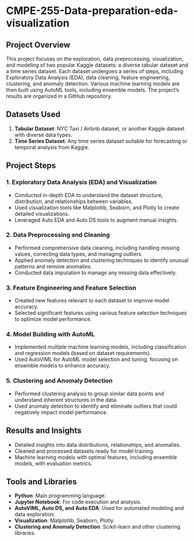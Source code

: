 # CMPE-255-Data-preparation-eda-visualization

## Project Overview
This project focuses on the exploration, data preprocessing, visualization, and modeling of two popular Kaggle datasets: a diverse tabular dataset and a time series dataset. Each dataset undergoes a series of steps, including Exploratory Data Analysis (EDA), data cleaning, feature engineering, clustering, and anomaly detection. Various machine learning models are then built using AutoML tools, including ensemble models. The project’s results are organized in a GitHub repository.

## Datasets Used
1. **Tabular Dataset**: NYC Taxi / Airbnb dataset, or another Kaggle dataset with diverse data types.
2. **Time Series Dataset**: Any time series dataset suitable for forecasting or temporal analysis from Kaggle.

## Project Steps

### 1. Exploratory Data Analysis (EDA) and Visualization
   - Conducted in-depth EDA to understand the dataset structure, distribution, and relationships between variables.
   - Used visualization tools like Matplotlib, Seaborn, and Plotly to create detailed visualizations.
   - Leveraged Auto EDA and Auto DS tools to augment manual insights.

### 2. Data Preprocessing and Cleaning
   - Performed comprehensive data cleaning, including handling missing values, correcting data types, and managing outliers.
   - Applied anomaly detection and clustering techniques to identify unusual patterns and remove anomalies.
   - Conducted data imputation to manage any missing data effectively.

### 3. Feature Engineering and Feature Selection
   - Created new features relevant to each dataset to improve model accuracy.
   - Selected significant features using various feature selection techniques to optimize model performance.

### 4. Model Building with AutoML
   - Implemented multiple machine learning models, including classification and regression models (based on dataset requirements).
   - Used AutoVIML for AutoML model selection and tuning, focusing on ensemble models to enhance accuracy.

### 5. Clustering and Anomaly Detection
   - Performed clustering analysis to group similar data points and understand inherent structures in the data.
   - Used anomaly detection to identify and eliminate outliers that could negatively impact model performance.

## Results and Insights
- Detailed insights into data distributions, relationships, and anomalies.
- Cleaned and processed datasets ready for model training.
- Machine learning models with optimal features, including ensemble models, with evaluation metrics.

## Tools and Libraries
- **Python**: Main programming language.
- **Jupyter Notebook**: For code execution and analysis.
- **AutoVIML, Auto DS, and Auto EDA**: Used for automated modeling and data exploration.
- **Visualization**: Matplotlib, Seaborn, Plotly.
- **Clustering and Anomaly Detection**: Scikit-learn and other clustering libraries.
